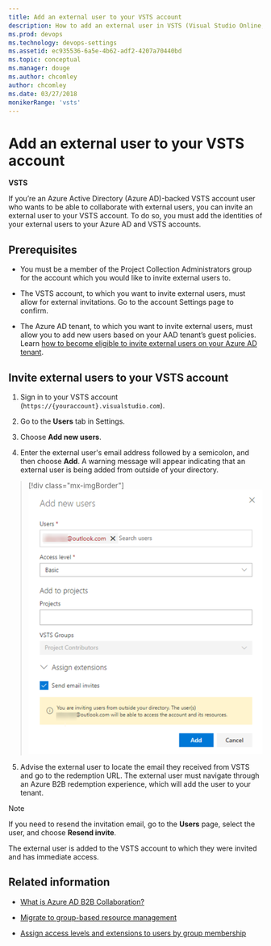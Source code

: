 ```yaml
---
title: Add an external user to your VSTS account 
description: How to add an external user in VSTS (Visual Studio Online, VSO, VSTS) (outside user)
ms.prod: devops
ms.technology: devops-settings
ms.assetid: ec935536-6a5e-4b62-adf2-4207a70440bd
ms.topic: conceptual
ms.manager: douge
ms.author: chcomley
author: chcomley
ms.date: 03/27/2018
monikerRange: 'vsts'
---
```

# Add an external user to your VSTS account

**VSTS**

If you’re an Azure Active Directory (Azure AD)-backed VSTS account user who wants to be able to collaborate with external users, you can invite an external user to your VSTS account. To do so, you must add the identities of your external users to your Azure AD and VSTS accounts.

## Prerequisites

* You must be a member of the Project Collection Administrators group for the account which you would like to invite external users to.

* The VSTS account, to which you want to invite external users, must allow for external invitations. Go to the account Settings page to confirm.

* The Azure AD tenant, to which you want to invite external users, must allow you to add new users based on your AAD tenant’s guest policies. Learn [how to become eligible to invite external users on your Azure AD tenant](https://docs.microsoft.com/en-us/azure/active-directory/active-directory-b2b-delegate-invitations).

## Invite external users to your VSTS account

1. Sign in to your VSTS account (```https://{youraccount}.visualstudio.com```).

2. Go to the **Users** tab in Settings.

3. Choose **Add new users**.

4. Enter the external user's email address followed by a semicolon, and then choose **Add**. A warning message will appear indicating that an external user is being added from outside of your directory.

> [!div class="mx-imgBorder"]
![Add external user to VSTS](_img/add-external-user/add-external-user.png)

5. Advise the external user to locate the email they received from VSTS and go to the redemption URL. The external user must navigate through an Azure B2B redemption experience, which will add the user to your tenant.

>[!Note]
>If you need to resend the invitation email, go to the **Users** page, select the user, and choose **Resend invite**.

The external user is added to the VSTS account to which they were invited and has immediate access.

## Related information

* [What is Azure AD B2B Collaboration?](https://docs.microsoft.com/en-us/azure/active-directory/active-directory-b2b-what-is-azure-ad-b2b)

* [Migrate to group-based resource management](migrate-to-group-based-resource-management-in-VSTS.md)

* [Assign access levels and extensions to users by group membership](assign-access-levels-and-extensions-by-group-membership.md)
